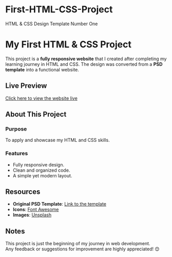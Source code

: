 # First-HTML-CSS-Project
HTML &amp; CSS Design Template Number One

# My First HTML & CSS Project

This project is a **fully responsive website** that I created after completing my learning journey in HTML and CSS. The design was converted from a **PSD template** into a functional website.

## Live Preview
[Click here to view the website live](https://djabouex.github.io/First-HTML-CSS-Project/)  

## About This Project

### Purpose
To apply and showcase my HTML and CSS skills.

### Features
- Fully responsive design.
- Clean and organized code.
- A simple yet modern layout.

## Resources
- **Original PSD Template**: [Link to the template](https://www.graphberry.com/item/leon-psd-agency-template)
- **Icons**: [Font Awesome](https://fontawesome.com/)
- **Images**: [Unsplash](https://unsplash.com/)

## Notes
This project is just the beginning of my journey in web development.  
Any feedback or suggestions for improvement are highly appreciated! 😊


